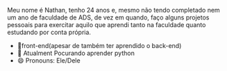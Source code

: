 Meu nome é Nathan, tenho 24 anos e, mesmo não  tendo completado  nem  um ano de faculdade de ADS, de vez em quando, faço alguns projetos pessoais para exercitar aquilo que aprendi
tanto na faculdade quanto estudando por conta própria.


- 🔭front-end(apesar de também ter aprendido o back-end)
- 🌱 Atualment Pocurando aprender python
- 😄 Pronouns: Ele/Dele

